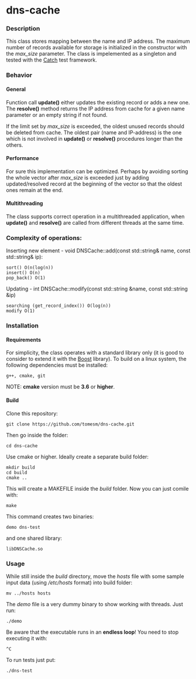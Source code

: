 # dns-cache


### Description
This class stores mapping between the name and IP address. The maximum number of records available for storage is initialized in the constructor with the _max_size_ parameter. The class is impelemented as a singleton and tested with the [Catch](https://github.com/philsquared/Catch) test framework.

### Behavior

#### General

Function call __update()__ either updates the existing record or adds a new one. The __resolve()__ method returns the IP address from cache for a given name parameter or an empty string if not found.

If the limit set by _max_size_ is exceeded, the oldest unused records should be deleted from cache. The oldest pair (name and IP-address) is the one which is not involved in __update()__ or __resolve()__ procedures longer than the others.

#### Performance

For sure this implementation can be optimized. Perhaps by avoiding sorting the whole vector after _max_size_ is exceeded just by adding updated/resolved record at the beginning of the vector so that the oldest ones remain at the end.

#### Multithreading

The class supports correct operation in a multithreaded application, when __update()__ and __resolve()__ are called from different threads at the same time.

### Complexity of operations:

Inserting new element - void DNSCache::add(const std::string& name, const std::string& ip):

    sort() O(n(log(n))
    insert() O(n)
    pop_back() O(1)

Updating - int DNSCache::modify(const std::string &name, const std::string &ip)

    searching (get_record_index()) O(log(n))
    modify O(1)

### Installation

#### Requirements

For simplicity, the class operates with a standard library only (it is good to consider to extend it with the [Boost](http://www.boost.org) library). To build on a linux system, the following dependencies
must be installed:

    g++, cmake, git

NOTE: __cmake__ version must be __3.6__ or __higher__.
#### Build

Clone this repository:

    git clone https://github.com/tomesm/dns-cache.git

Then go inside the folder:

    cd dns-cache

Use cmake or higher. Ideally create a separate build folder:

    mkdir build
    cd build
    cmake ..

This will create a MAKEFILE inside the _build_ folder. Now you can just comile with:

    make

This command creates two binaries:

    demo dns-test

and one shared library:

    libDNSCache.so

### Usage

While still inside the _build_ directory, move the _hosts_ file with some sample input data (using _/etc/hosts_ format) into build folder:

    mv ../hosts hosts

The _demo_ file is a very dummy binary to show working with threads. Just run:

    ./demo

Be aware that the executable runs in an __endless loop__! You need to stop executing it with:

    ^C

To run tests just put:

    ./dns-test
